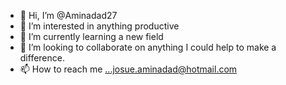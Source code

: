 - 👋 Hi, I’m @Aminadad27
- 👀 I’m interested in anything productive 
- 🌱 I’m currently learning a new field 
- 💞️ I’m looking to collaborate on anything I could help to make a difference.
- 📫 How to reach me ...josue.aminadad@hotmail.com

<!---
Aminadad27/Aminadad27 is a ✨ special ✨ repository because its `README.md` (this file) appears on your GitHub profile.
You can click the Preview link to take a look at your changes.
--->
